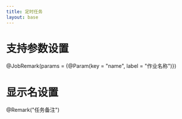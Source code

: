 ```yaml
---
title: 定时任务
layout: base
---
```

# 支持参数设置
@JobRemark(params = {@Param(key = "name", label = "作业名称")})

# 显示名设置
@Remark("任务备注")
